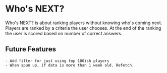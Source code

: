 # Who's NEXT?

Who's NEXT? is about ranking players without knowing who's coming next. Players are ranked by a criteria the user chooses. At the end of the ranking the user is scored based on number of correct answers.

## Future Features

    - Add filter for just using top 100ish players
    - When spun up, if data is more than 1 week old. Refetch.
